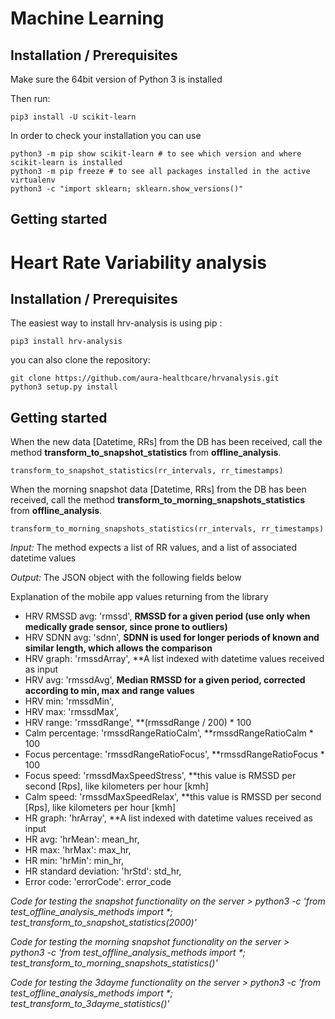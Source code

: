 # Machine Learning

## Installation / Prerequisites

Make sure the 64bit version of Python 3 is installed

Then run:

```python3
pip3 install -U scikit-learn
```

In order to check your installation you can use

```python3
python3 -m pip show scikit-learn # to see which version and where scikit-learn is installed
python3 -m pip freeze # to see all packages installed in the active virtualenv
python3 -c "import sklearn; sklearn.show_versions()"
```
## Getting started

# Heart Rate Variability analysis

## Installation / Prerequisites

The easiest way to install hrv-analysis is using pip :

```python3
pip3 install hrv-analysis
```

you can also clone the repository:

```python3
git clone https://github.com/aura-healthcare/hrvanalysis.git
python3 setup.py install
```

## Getting started

When the new data [Datetime, RRs] from the DB has been received, call the method **transform_to_snapshot_statistics** from **offline_analysis**.

```python3
transform_to_snapshot_statistics(rr_intervals, rr_timestamps)
```

When the morning snapshot data [Datetime, RRs] from the DB has been received, call the method **transform_to_morning_snapshots_statistics** from **offline_analysis**.

```python3
transform_to_morning_snapshots_statistics(rr_intervals, rr_timestamps)
```

_Input:_ The method expects a list of RR values, and a list of associated datetime values

_Output:_ The JSON object with the following fields below

Explanation of the mobile app values returning from the library

- HRV RMSSD avg: 'rmssd', **RMSSD for a given period (use only when medically grade sensor, since prone to outliers)**
- HRV SDNN avg: 'sdnn', **SDNN is used for longer periods of known and similar length, which allows the comparison**
- HRV graph: 'rmssdArray', **A list indexed with datetime values received as input
- HRV avg: 'rmssdAvg', **Median RMSSD for a given period, corrected according to min, max and range values**
- HRV min: 'rmssdMin',
- HRV max: 'rmssdMax',
- HRV range: 'rmssdRange', **(rmssdRange / 200) * 100
- Calm percentage: 'rmssdRangeRatioCalm', **rmssdRangeRatioCalm * 100
- Focus percentage: 'rmssdRangeRatioFocus', **rmssdRangeRatioFocus * 100
- Focus speed: 'rmssdMaxSpeedStress', **this value is RMSSD per second [Rps], like kilometers per hour [kmh]
- Calm speed: 'rmssdMaxSpeedRelax', **this value is RMSSD per second [Rps], like kilometers per hour [kmh]
- HR graph: 'hrArray', **A list indexed with datetime values received as input
- HR avg: 'hrMean': mean_hr,
- HR max: 'hrMax': max_hr,
- HR min: 'hrMin': min_hr,
- HR standard deviation: 'hrStd': std_hr,
- Error code: 'errorCode': error_code

_Code for testing the snapshot functionality on the server > python3 -c 'from test_offline_analysis_methods import *; test_transform_to_snapshot_statistics(2000)'_

_Code for testing the morning snapshot functionality on the server > python3 -c 'from test_offline_analysis_methods import *; test_transform_to_morning_snapshots_statistics()'_

_Code for testing the 3dayme functionality on the server > python3 -c 'from test_offline_analysis_methods import *; test_transform_to_3dayme_statistics()'_
